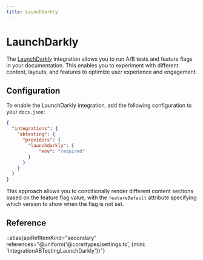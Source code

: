 ```yaml
---
title: LaunchDarkly
---
```


# LaunchDarkly

The [LaunchDarkly](https://launchdarkly.com) integration allows you to run A/B tests and feature flags in your documentation. This enables you to experiment with different content, layouts, and features to optimize user experience and engagement.

## Configuration

To enable the LaunchDarkly integration, add the following configuration to your `docs.json`:

```json
{
  "integrations": {
    "abtesting": {
      "providers": {
        "launchdarkly": {
            "env": "required"
        }
      }
    }
  }
}
```

This approach allows you to conditionally render different content sections based on the feature flag value, with the `featureDefault` attribute specifying which version to show when the flag is not set.

## Reference
::atlas{apiRefItemKind="secondary" references="@uniform('@core/types/settings.ts', {mini: 'IntegrationABTestingLaunchDarkly'})"} 